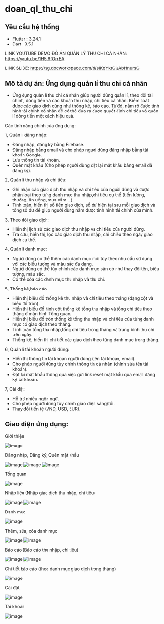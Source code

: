 # doan_ql_thu_chi

## Yêu cầu hệ thống
- Flutter : 3.24.1
- Dart : 3.5.1

LINK YOUTUBE DEMO ĐỒ ÁN QUẢN LÝ THU CHI CÁ NHÂN: https://youtu.be/1H5t6fOrrEA

LINK SLIDE: https://sg.docworkspace.com/d/sIKqYktGQAbHnursG

## Mô tả dự án: Ứng dụng quản lí thu chi cá nhân
- Ứng dụng quản lí thu chi cá nhân giúp người dùng quản lí, theo dõi tài chính, dòng tiền và các khoản thu nhập, chi tiêu cá nhân. Kiểm soát được các giao dịch cũng như thống kê, báo cáo. Từ đó, nắm rõ được tình hình tài chính cá nhân để có thể đưa ra được quyết định chi tiêu và quản lí dòng tiền một cách hiệu quả.

Các tính năng chính của ứng dụng:

1, Quản lí đăng nhập:
- Đăng nhập, đăng ký bằng Firebase.
- Đăng nhập bằng email và cho phép người dùng đăng nhập bằng tài khoản Google.
- Lưu thông tin tài khoản.
- Quên mật khẩu (Cho phép người dùng đặt lại mật khẩu bằng email đã đăng ký).

2, Quản lí thu nhập và chi tiêu:
- Ghi nhận các giao dịch thu nhập và chi tiêu của người dùng và được phân loại theo từng danh mục thu nhập,chi tiêu cụ thể (tiền lương, thưởng, ăn uống, mua sắm ...).
- Tính toán, hiển thị số tiền giao dịch, số dư hiện tại sau mỗi giao dịch và tổng số dư để giúp người dùng nắm được tình hình tài chính của mình.

3, Theo dõi giao dịch:
- Hiển thị lịch sử các giao dịch thu nhập và chi tiêu của người dùng.
- Tra cứu, hiển thị, lọc các giao dịch thu nhập, chi chiêu theo ngày giao dịch cụ thể.

4, Quản lí danh mục:
- Người dùng có thể thêm các danh mục mới tùy theo nhu cầu sử dụng với các biểu tượng và màu sắc đa dạng.
- Người dùng có thể tùy chỉnh các danh mục sẵn có như thay đổi tên, biểu tượng, màu sắc.
- Có thể xóa các danh mục thu nhập và thu chi.

5, Thống kê,báo cáo:
- Hiển thị biểu đồ thống kê thu nhập và chi tiêu theo tháng (dạng cột và biểu đồ tròn).
- Hiển thị biểu đồ hình cột thống kê tổng thu nhập và tổng chi tiêu theo tháng ở màn hình Tổng quan.
- Hiển thị biểu đồ tròn thống kê tổng thu nhập và chi tiêu của từng danh mục có giao dịch theo tháng.
- Tính toán tổng thu nhập,tổng chi tiêu trong tháng và trung bình thu chi trên ngày.
- Thống kê, hiển thị chi tiết các giao dịch theo từng danh mục trong tháng.

6, Quản lí tài khoản người dùng:
- Hiển thị thông tin tài khoản người dùng (tên tài khoản, email).
- Cho phép người dùng tùy chỉnh thông tin cá nhân (chỉnh sửa tên tài khoản).
- Đặt lại mật khẩu thông qua việc gửi link reset mật khẩu qua email đăng ký tài khoản.

7, Cài đặt:
- Hỗ trợ nhiều ngôn ngữ.
- Cho phép người dùng tùy chỉnh giao diện sáng/tối.
- Thay đổi tiền tệ (VND, USD, EUR).

## Giao diện ứng dụng:

Giới thiệu

![image](https://github.com/user-attachments/assets/d807ea82-8f88-4313-a090-406f13e4787a)

Đăng nhập, Đăng ký, Quên mật khẩu

![image](https://github.com/user-attachments/assets/526fe46c-9022-422c-bddd-a1485aec4e72)
![image](https://github.com/user-attachments/assets/0a065e25-ba61-4e7b-ba5a-2d443134a980)
![image](https://github.com/user-attachments/assets/7de7a84a-f4b7-4e7e-bca3-f5a93cb5f399)

Tổng quan

![image](https://github.com/user-attachments/assets/3fd454d1-e16b-462e-a211-c9c6f5eda47a)

Nhập liệu (Nhập giao dịch thu nhập, chi tiêu)

![image](https://github.com/user-attachments/assets/f973942f-3e85-4651-ba81-fd438b042eeb)
![image](https://github.com/user-attachments/assets/2fb1bea8-5c9b-4db1-a46f-36327f86a954)

Danh mục

![image](https://github.com/user-attachments/assets/83db8a64-3ad6-40fa-9878-c66fdb18d6f8)

Thêm, sửa, xóa danh mục

![image](https://github.com/user-attachments/assets/4ad24779-1ee5-4d2f-b5f8-319867d6bc6b)
![image](https://github.com/user-attachments/assets/cee5feaf-4bc2-464f-be08-b2e5fe1fc3a7)

Báo cáo (Báo cáo thu nhập, chi tiêu)

![image](https://github.com/user-attachments/assets/54123008-a5ba-42b4-bb01-fafe4df9300f)
![image](https://github.com/user-attachments/assets/463f9122-6d0b-44f5-8b35-71474517af09)

Chi tiết báo cáo (theo danh mục giao dịch trong tháng)

![image](https://github.com/user-attachments/assets/a5ff473d-cb9a-4039-a3b6-294d278d1112)

Cài đặt

![image](https://github.com/user-attachments/assets/f867b74d-46f8-4829-853a-2f61ac49104a)

Tài khoản

![image](https://github.com/user-attachments/assets/1604610a-f4cc-49c6-a53b-4160321340ee)












